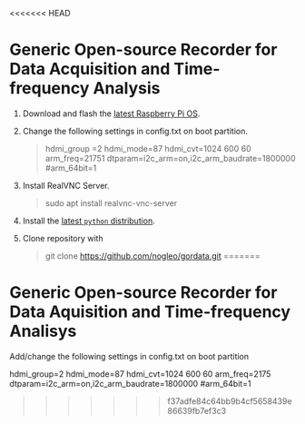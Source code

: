 <<<<<<< HEAD
# Generic Open-source Recorder for Data Acquisition and Time-frequency Analysis

1. Download and flash the [latest Raspberry Pi OS](https://www.raspberrypi.com/software/).
2. Change the following settings in config.txt on boot partition.

    > hdmi_group =2
    > hdmi_mode=87
    > hdmi_cvt=1024 600 60 
    > arm_freq=21751
    > dtparam=i2c_arm=on,i2c_arm_baudrate=1800000 
    > #arm_64bit=1

3. Install RealVNC Server.
    >  sudo apt install realvnc-vnc-server

4. Install the  [latest `python` distribution](https://allurcode.com/install-latest-version-of-python-on-raspberry-pi/).   

5. Clone repository with  
    > git clone https://github.com/nogleo/gordata.git 
=======
# Generic Open-source Recorder for Data Aquisition and Time-frequency Analisys
Add/change the following settings in config.txt on boot partition

hdmi_group=2
hdmi_mode=87
hdmi_cvt=1024 600 60
arm_freq=2175
dtparam=i2c_arm=on,i2c_arm_baudrate=1800000
#arm_64bit=1
>>>>>>> f37adfe84c64bb9b4cf5658439e86639fb7ef3c3
